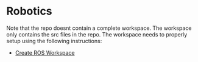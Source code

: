 # Robotics

Note that the repo doesnt contain a complete workspace. The workspace only contains the src files in the repo. The workspace needs to properly setup using the following instructions: 
* [Create ROS Workspace](https://wiki.ros.org/ROS/Tutorials/InstallingandConfiguringROSEnvironment#Create_a_ROS_Workspace)
